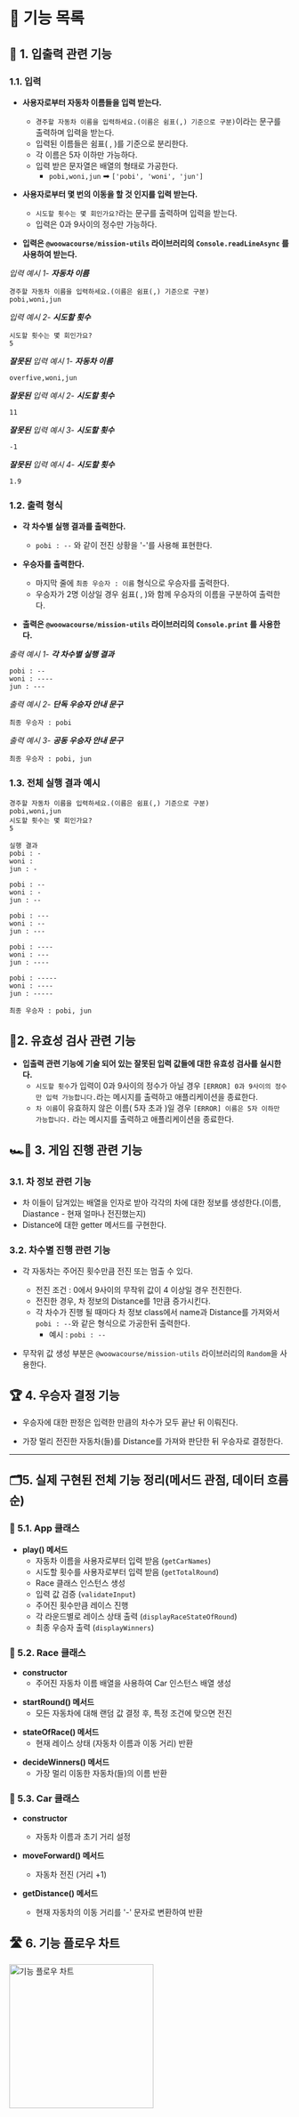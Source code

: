 # 📃 기능 목록

## 📩 1. 입출력 관련 기능

### 1.1. 입력

* **사용자로부터 자동차 이름들을 입력 받는다.**
	* `경주할 자동차 이름을 입력하세요.(이름은 쉼표(,) 기준으로 구분)`이라는 문구를 출력하며 입력을 받는다.
	* 입력된 이름들은 쉼표( , )를 기준으로 분리한다.
	* 각 이름은 5자 이하만 가능하다.
	* 입력 받은 문자열은 배열의 형태로 가공한다. 
		* `pobi,woni,jun` ➡ `['pobi', 'woni', 'jun']` 

* **사용자로부터 몇 번의 이동을 할 것 인지를 입력 받는다.**
	* `시도할 횟수는 몇 회인가요?`라는 문구를 출력하며 입력을 받는다.
	* 입력은 0과 9사이의 정수만 가능하다. 


* **입력은 `@woowacourse/mission-utils` 라이브러리의 `Console.readLineAsync` 를 사용하여 받는다.**


*입력 예시 1- **자동차 이름***
```
경주할 자동차 이름을 입력하세요.(이름은 쉼표(,) 기준으로 구분)
pobi,woni,jun
```

*입력 예시 2- **시도할 횟수***
```
시도할 횟수는 몇 회인가요?
5
```


***잘못된** 입력 예시 1- **자동차 이름***
```
overfive,woni,jun
```

***잘못된** 입력 예시 2- **시도할 횟수***
```
11
```

***잘못된** 입력 예시 3- **시도할 횟수***
```
-1
```

***잘못된** 입력 예시 4- **시도할 횟수***
```
1.9
```

### 1.2. 출력 형식

* **각 차수별 실행 결과를 출력한다.**
	* `pobi : --` 와 같이 전진 상황을 '-'를 사용해 표현한다.

* **우승자를 출력한다.**
	* 마지막 줄에 `최종 우승자 : 이름` 형식으로 우승자를 출력한다.
	* 우승자가 2명 이상일 경우 쉼표( , )와 함께 우승자의 이름을 구분하여 출력한다.

* **출력은 `@woowacourse/mission-utils` 라이브러리의 `Console.print` 를 사용한다.**

*출력 예시 1- **각 차수별 실행 결과***
```
pobi : --
woni : ----
jun : ---
```

*출력 예시 2- **단독 우승자 안내 문구***
```
최종 우승자 : pobi
```

*출력 예시 3- **공동 우승자 안내 문구***
```
최종 우승자 : pobi, jun
```

### 1.3. 전체 실행 결과 예시

```
경주할 자동차 이름을 입력하세요.(이름은 쉼표(,) 기준으로 구분)
pobi,woni,jun
시도할 횟수는 몇 회인가요?
5

실행 결과
pobi : -
woni :
jun : -

pobi : --
woni : -
jun : --

pobi : ---
woni : --
jun : ---

pobi : ----
woni : ---
jun : ----

pobi : -----
woni : ----
jun : -----

최종 우승자 : pobi, jun
```

## 🚨2. 유효성 검사 관련 기능

* **입출력 관련 기능에 기술 되어 있는 잘못된 입력 값들에 대한 유효성 검사를 실시한다.**
	* `시도할 횟수`가 입력이 0과 9사이의 정수가 아닐 경우  `[ERROR] 0과 9사이의 정수만 입력 가능합니다.`라는 메시지를 출력하고 애플리케이션을 종료한다.
	* `차 이름`이 유효하지 않은 이름( 5자 초과 )일 경우 `[ERROR] 이름은 5자 이하만 가능합니다.` 라는 메시지를 출력하고 애플리케이션을 종료한다.


## 🏎🏁 3. 게임 진행 관련 기능

### 3.1. 차 정보 관련 기능

* 차 이들이 담겨있는 배열을 인자로 받아 각각의 차에 대한 정보를 생성한다.(이름, Diastance - 현재 얼마나 전진했는지)
* Distance에 대한 getter 메서드를 구현한다.

### 3.2. 차수별 진행 관련 기능

* 각 자동차는 주어진 횟수만큼 전진 또는 멈출 수 있다.
	* 전진 조건 : 0에서 9사이의 무작위 값이 4 이상일 경우 전진한다.
	* 전진한 경우, 차 정보의 Distance를 1만큼 증가시킨다.
	* 각 차수가 진행 될 때마다 차 정보 class에서 name과 Distance를 가져와서 `pobi : --`와 같은 형식으로 가공한뒤 출력한다.
		* 예시 : `pobi : --`

* 무작위 값 생성 부분은 `@woowacourse/mission-utils` 라이브러리의 `Random`을 사용한다.

## 🏆 4. 우승자 결정 기능

* 우승자에 대한 판정은 입력한 만큼의 차수가 모두 끝난 뒤 이뤄진다.
- 가장 멀리 전진한 자동차(들)를 Distance를 가져와 판단한 뒤 우승자로 결정한다.
 

---

## 🗂5. 실제 구현된 전체 기능 정리(메서드 관점, 데이터 흐름순)

### 📌 5.1. App 클래스

* **play() 메서드**
	- 자동차 이름을 사용자로부터 입력 받음 (`getCarNames`)
	- 시도할 횟수를 사용자로부터 입력 받음 (`getTotalRound`)
	- Race 클래스 인스턴스 생성
	- 입력 값 검증 (`validateInput`)
	- 주어진 횟수만큼 레이스 진행
	- 각 라운드별로 레이스 상태 출력 (`displayRaceStateOfRound`)
	- 최종 우승자 출력 (`displayWinners`)

### 📌 5.2. Race 클래스

* **constructor**  
	* 주어진 자동차 이름 배열을 사용하여 Car 인스턴스 배열 생성

- **startRound() 메서드**
	* 모든 자동차에 대해 랜덤 값 결정 후, 특정 조건에 맞으면 전진

* **stateOfRace() 메서드**
	- 현재 레이스 상태 (자동차 이름과 이동 거리) 반환

- **decideWinners() 메서드** 
	- 가장 멀리 이동한 자동차(들)의 이름 반환

### 📌 5.3. **Car 클래스**

- **constructor**
	- 자동차 이름과 초기 거리 설정

- **moveForward() 메서드**
	 - 자동차 전진 (거리 +1)

- **getDistance() 메서드**
	- 현재 자동차의 이동 거리를 '-' 문자로 변환하여 반환

## 🛣 6. 기능 플로우 차트

<img src="../images/flowchart.svg" width="259" alt="기능 플로우 차트">